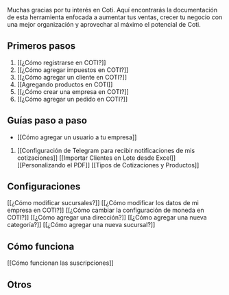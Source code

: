 Muchas gracias por tu interés en Coti. Aquí encontrarás la documentación de esta herramienta enfocada a aumentar tus ventas, crecer tu negocio con una mejor organización y aprovechar al máximo el potencial de Coti. 

## Primeros pasos

1. [[¿Cómo registrarse en COTI?]]
2. [[¿Cómo agregar impuestos en COTI?]] 
3. [[¿Cómo agregar un cliente en COTI?]] 
4. [[Agregando productos en COTI]]
5. [[¿Cómo crear una empresa en COTI?]]
6. [[¿Cómo agregar un pedido en COTI?]]

## Guías paso a paso
- [[Cómo agregar un usuario a tu empresa]]
1. [[Configuración de Telegram para recibir notificaciones de mis cotizaciones]]
[[Importar Clientes en Lote desde Excel]]
[[Personalizando el PDF]]
[[Tipos de Cotizaciones y Productos]]

## Configuraciones
[[¿Cómo modificar sucursales?]]
[[¿Cómo modificar los datos de mi empresa en COTI?]]
[[¿Cómo cambiar la configuración de moneda en COTI?]]
[[¿Cómo agregar una dirección?]]
[[¿Cómo agregar una nueva categoría?]]
[[¿Cómo agregar una nueva sucursal?]]



## Cómo funciona
[[Cómo funcionan las suscripciones]]


## Otros 

